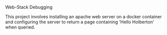Web-Stack Debugging

This project involves installing an apache web server on a docker container
and configuring the server to return a page containing 'Hello Holberton' when
queried.
